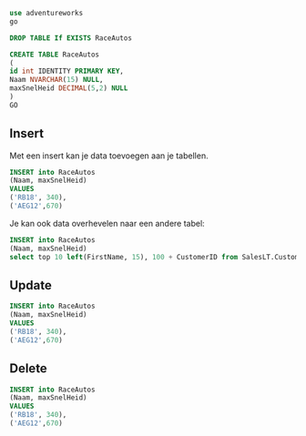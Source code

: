 

```sql
use adventureworks
go

DROP TABLE If EXISTS RaceAutos

CREATE TABLE RaceAutos
(
id int IDENTITY PRIMARY KEY,
Naam NVARCHAR(15) NULL,
maxSnelHeid DECIMAL(5,2) NULL
)
GO

```
## Insert

Met een insert kan je data toevoegen aan je tabellen. 

```sql
INSERT into RaceAutos
(Naam, maxSnelHeid)
VALUES
('RB18', 340),
('AEG12',670)
```

Je kan ook data overhevelen naar een andere tabel:
```sql
INSERT into RaceAutos
(Naam, maxSnelHeid)
select top 10 left(FirstName, 15), 100 + CustomerID from SalesLT.Customer
```

## Update
```sql
INSERT into RaceAutos
(Naam, maxSnelHeid)
VALUES
('RB18', 340),
('AEG12',670)
```

## Delete

```sql
INSERT into RaceAutos
(Naam, maxSnelHeid)
VALUES
('RB18', 340),
('AEG12',670)
```
